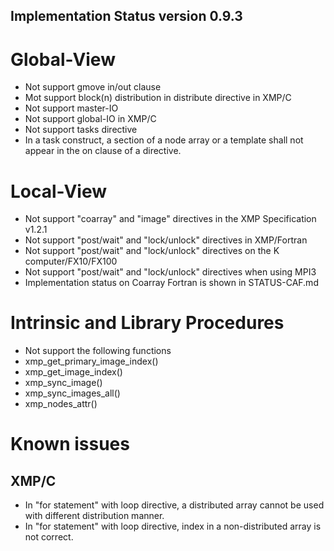 Implementation Status version 0.9.3
---------------------------------------
# Global-View
* Not support gmove in/out clause
* Mot support block(n) distribution in distribute directive in XMP/C
* Not support master-IO
* Not support global-IO in XMP/C
* Not support tasks directive
* In a task construct, a section of a node array or a template shall not appear in the on clause of a directive.

# Local-View
* Not support "coarray" and "image" directives in the XMP Specification v1.2.1
* Not support "post/wait" and "lock/unlock" directives in XMP/Fortran
* Not support "post/wait" and "lock/unlock" directives on the K computer/FX10/FX100
* Not support "post/wait" and "lock/unlock" directives when using MPI3
* Implementation status on Coarray Fortran is shown in STATUS-CAF.md

# Intrinsic and Library Procedures
* Not support the following functions
* xmp_get_primary_image_index()
* xmp_get_image_index()
* xmp_sync_image()
* xmp_sync_images_all()
* xmp_nodes_attr()

# Known issues
## XMP/C
* In "for statement" with loop directive, a distributed array cannot be used with different distribution manner.
* In "for statement" with loop directive, index in a non-distributed array is not correct.

